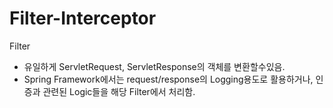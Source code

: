 # Filter-Interceptor
Filter
- 유일하게 ServletRequest, ServletResponse의 객체를 변환할수있음.
- Spring Framework에서는 request/response의 Logging용도로 활용하거나, 인증과 관련된 Logic들을 해당 Filter에서 처리함.
